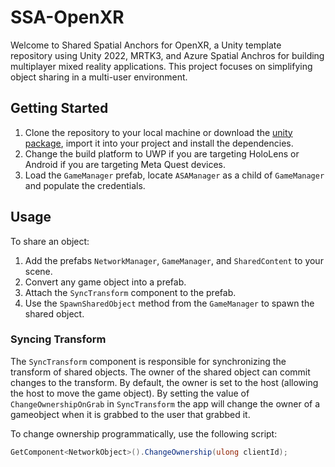 # SSA-OpenXR

Welcome to Shared Spatial Anchors for OpenXR, a Unity template repository using Unity 2022, MRTK3, and Azure Spatial Anchros for building multiplayer mixed reality applications. This project focuses on simplifying object sharing in a multi-user environment.

## Getting Started
1. Clone the repository to your local machine or download the [unity package](./ssa-openxr.unitypackage), import it into your project and install the dependencies.
2. Change the build platform to UWP if you are targeting HoloLens or Android if you are targeting Meta Quest devices.
3. Load the `GameManager` prefab, locate `ASAManager` as a child of `GameManager` and populate the credentials.

## Usage
To share an object:

1. Add the prefabs `NetworkManager`, `GameManager`, and `SharedContent` to your scene.
2. Convert any game object into a prefab.
3. Attach the `SyncTransform` component to the prefab.
4. Use the `SpawnSharedObject` method from the `GameManager` to spawn the shared object.

### Syncing Transform
The `SyncTransform` component is responsible for synchronizing the transform of shared objects. The owner of the shared object can commit changes to the transform. By default, the owner is set to the host (allowing the host to move the game object). By setting the value of `ChangeOwnershipOnGrab` in `SyncTransform` the app will change the owner of a gameobject when it is grabbed to the user that grabbed it. 

To change ownership programmatically, use the following script:

```csharp
GetComponent<NetworkObject>().ChangeOwnership(ulong clientId);
